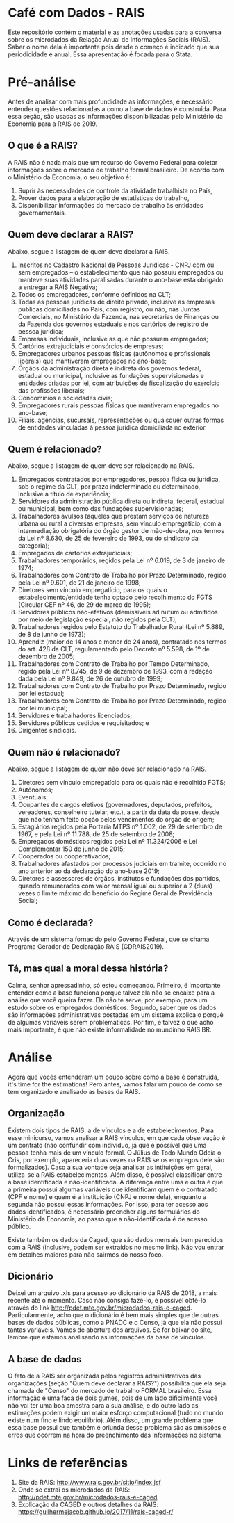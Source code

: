 # Café com Dados - RAIS
Este repositório contém o material e as anotações usadas para a conversa sobre os microdados da Relação Anual de Informações Sociais (RAIS). Saber o nome dela é importante pois desde o começo é indicado que sua periodicidade é anual. Essa apresentação é focada para o Stata.

#  Pré-análise
Antes de analisar com mais profundidade as informações, é necessário entender questões relacionadas a como a base de dados é construída. Para essa seção, são usadas as informações disponibilizadas pelo Ministério da Economia para a RAIS de 2019.

## O que é a RAIS?
A RAIS não é nada mais que um recurso do Governo Federal para coletar informações sobre o mercado de trabalho formal brasileiro. De acordo com o Ministério da Economia, o seu objetivo é:

1) Suprir às necessidades de controle da atividade trabalhista no País,
2) Prover dados para a elaboração de estatísticas do trabalho,
3) Disponibilizar informações do mercado de trabalho às entidades governamentais.

## Quem deve declarar a RAIS?
Abaixo, segue a listagem de quem deve declarar a RAIS.

1) Inscritos no Cadastro Nacional de Pessoas Jurídicas - CNPJ com ou sem empregados – o estabelecimento que não possuiu empregados ou manteve suas atividades paralisadas durante o ano-base está obrigado a entregar a RAIS Negativa;
2) Todos os empregadores, conforme definidos na CLT;
3) Todas as pessoas jurídicas de direito privado, inclusive as empresas públicas domiciliadas no País, com registro, ou não, nas Juntas Comerciais, no Ministério da Fazenda, nas secretarias de Finanças ou da Fazenda dos governos estaduais e nos cartórios de registro de pessoa jurídica;
4) Empresas individuais, inclusive as que não possuem empregados;
5) Cartórios extrajudiciais e consórcios de empresas;
6) Empregadores urbanos pessoas físicas (autônomos e profissionais liberais) que mantiveram empregados no ano-base;
7) Órgãos da administração direta e indireta dos governos federal, estadual ou municipal, inclusive as fundações supervisionadas e entidades criadas por lei, com atribuições de fiscalização do exercício das profissões liberais;
8) Condomínios e sociedades civis;
9) Empregadores rurais pessoas físicas que mantiveram empregados no ano-base;
10) Filiais, agências, sucursais, representações ou quaisquer outras formas de
entidades vinculadas à pessoa jurídica domiciliada no exterior.

## Quem é relacionado?
Abaixo, segue a listagem de quem deve ser relacionado na RAIS.

1) Empregados contratados por empregadores, pessoa física ou jurídica, sob o regime da CLT, por prazo indeterminado ou determinado, inclusive a título de experiência;
2) Servidores da administração pública direta ou indireta, federal, estadual ou municipal, bem como das fundações supervisionadas;
3) Trabalhadores avulsos (aqueles que prestam serviços de natureza urbana ou rural a diversas empresas, sem vínculo empregatício, com a intermediação obrigatória do órgão gestor de mão-de-obra, nos termos da Lei nº 8.630, de 25 de fevereiro de 1993, ou do sindicato da categoria);
4) Empregados de cartórios extrajudiciais;
5) Trabalhadores temporários, regidos pela Lei nº 6.019, de 3 de janeiro de 1974;
6) Trabalhadores com Contrato de Trabalho por Prazo Determinado, regido pela Lei nº 9.601, de 21 de janeiro de 1998;
7) Diretores sem vínculo empregatício, para os quais o estabelecimento/entidade tenha optado pelo recolhimento do FGTS (Circular CEF nº 46, de 29 de março de 1995);
8) Servidores públicos não-efetivos (demissíveis ad nutum ou admitidos por meio de legislação especial, não regidos pela CLT);
9) Trabalhadores regidos pelo Estatuto do Trabalhador Rural (Lei nº 5.889, de 8 de junho de 1973);
10) Aprendiz (maior de 14 anos e menor de 24 anos), contratado nos termos do art. 428 da CLT, regulamentado pelo Decreto nº 5.598, de 1º de dezembro de 2005;
11) Trabalhadores com Contrato de Trabalho por Tempo Determinado, regido pela Lei nº 8.745, de 9 de dezembro de 1993, com a redação dada pela Lei nº 9.849, de 26 de outubro de 1999;
12) Trabalhadores com Contrato de Trabalho por Prazo Determinado, regido por lei estadual;
13) Trabalhadores com Contrato de Trabalho por Prazo Determinado, regido por lei municipal;
14) Servidores e trabalhadores licenciados;
15) Servidores públicos cedidos e requisitados; e
16) Dirigentes sindicais.

## Quem não é relacionado?
Abaixo, segue a listagem de quem não deve ser relacionado na RAIS.

1) Diretores sem vínculo empregatício para os quais não é recolhido FGTS;
2) Autônomos;
3) Eventuais;
4) Ocupantes de cargos eletivos (governadores, deputados, prefeitos, vereadores, conselheiro tutelar, etc.), a partir da data da posse, desde que não tenham feito opção pelos vencimentos do órgão de origem;
5) Estagiários regidos pela Portaria MTPS nº 1.002, de 29 de setembro de 1967, e pela Lei nº 11.788, de 25 de setembro de 2008;
6) Empregados domésticos regidos pela Lei nº 11.324/2006 e Lei Complementar 150 de junho de 2015;
7) Cooperados ou cooperativados;
8) Trabalhadores afastados por processos judiciais em tramite, ocorrido no ano anterior ao da declaração do ano-base 2019;
9) Diretores e assessores de órgãos, institutos e fundações dos partidos, quando remunerados com valor mensal igual ou superior a 2 (duas) vezes o limite máximo do benefício do Regime Geral de Previdência Social;

## Como é declarada?
Através de um sistema fornacido pelo Governo Federal, que se chama Programa Gerador de Declaração RAIS (GDRAIS2019).

## Tá, mas qual a moral dessa história?
Calma, senhor apressadinho, só estou começando.
Primeiro, é importante entender como a base funciona porque talvez ela não se encaixe para a análise que você queira fazer. Ela não te serve, por exemplo, para um estudo sobre os empregados domésticos.
Segundo, saber que os dados são informações administrativas postadas em um sistema explica o porquê de algumas variáveis serem problemáticas.
Por fim, e talvez o que acho mais importante, é que não existe informalidade no mundinho RAIS BR.

# Análise
Agora que vocês entenderam um pouco sobre como a base é construída, it's time for the estimations! Pero antes, vamos falar um pouco de como se tem organizado e analisado as bases da RAIS.

## Organização
Existem dois tipos de RAIS: a de vínculos e a de estabelecimentos. Para esse minicurso, vamos analisar a RAIS vínculos, em que cada observação é um contrato (não confundir com indivíduo, já que é possível que uma pessoa tenha mais de um vínculo formal. O Július de Todo Mundo Odeia o Cris, por exemplo, apareceria duas vezes na RAIS se os empregos dele são formalizados). Caso a sua vontade seja analisar as intituições em geral, utiliza-se a RAIS estabelecimentos.
Além disso, é possível classificar entre a base identificada e não-identificada. A diferença entre uma e outra é que a primeira possui algumas variáveis que identificam quem é o contratado (CPF e nome) e quem é a instituição (CNPJ e nome dela), enquanto a segunda não possui essas informações. Por isso, para ter acesso aos dados identificados, é necessário preencher alguns formulários do Ministério da Economia, ao passo que a não-identificada é de acesso público.

Existe também os dados da Caged, que são dados mensais bem parecidos com a RAIS (inclusive, podem ser extraídos no mesmo link). Não vou entrar em detalhes maiores para não sairmos do nosso foco.

## Dicionário
Deixei um arquivo .xls para acesso ao dicionário da RAIS de 2018, a mais recente até o momento. Caso não consiga fazê-lo, é possível obtê-lo através do link http://pdet.mte.gov.br/microdados-rais-e-caged. Particularmente, acho que o dicionário é bem mais simples que de outras bases de dados públicas, como a PNADC e o Censo, já que ela não possui tantas variáveis. Vamos de abertura dos arquivos. Se for baixar do site, lembre que estamos analisando as informações da base de vínculos.

## A base de dados
O fato de a RAIS ser organizada pelos registros administrativos das organizações (seção "Quem deve declarar a RAIS?") possibilita que ela seja chamada de "Censo" do mercado de trabalho FORMAL brasileiro. Essa informação é uma faca de dois gumes, pois de um lado dificilmente você não vai ter uma boa amostra para a sua análise, e do outro lado as estimações podem exigir um maior esforço computacional (tudo no mundo existe num fino e lindo equilíbrio). Além disso, um grande problema que essa base possui que também é oriunda desse problema são as omissões e erros que ocorrem na hora do preenchimento das informações no sistema.  


# Links de referências

1) Site da RAIS: http://www.rais.gov.br/sitio/index.jsf
2) Onde se extrai os microdados da RAIS: http://pdet.mte.gov.br/microdados-rais-e-caged
3) Explicação da CAGED e outros detalhes da RAIS: https://guilhermejacob.github.io/2017/11/rais-caged-r/





